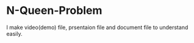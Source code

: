 # N-Queen-Problem

I make video(demo) file, prsentaion file and document file to understand easily. 
